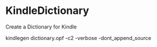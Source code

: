 # KindleDictionary
Create a Dictionary for Kindle

kindlegen dictionary.opf -c2 -verbose -dont_append_source
